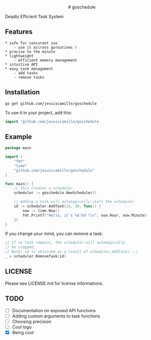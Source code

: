 <p align="center">
# goschedule

Deadly Efficient Task System
</p>

## Features

    * safe for concurent use
        - use it accross goroutines !
    * precise to the minute
    * lightweight
        - efficient memory management
    * intuitive API
    * easy task management
        - add tasks
        - remove tasks

## Installation

```
go get github.com/jesuiscamille/goschedule
```

To use it in your project, add this:

```go
import "github.com/jesuiscamille/goschedule
```

## Example

```go
package main

import (
    "fmt"
    "time"
    "github.com/jesuiscamille/goschedule"
)

func main() {
    // This creates a scheduler.
    scheduler := goschedule.NewScheduler()

    // Adding a task will automagically start the scheduler
    id := scheduler.AddTask(15, 30, func() {
        now := time.Now()
        fmt.Printf("Hello, it's %d:%d !\n", now.Hour, now.Minute)
    })
}
```

If you change your mind, you can remove a task:

```go
// If no task remains, the scheduler will automagically
// be stopped.
// Note: id is obtained as a result of scheduler.AddTask(...)
_ = scheduler.RemoveTask(id)
```

## LICENSE

Please see LICENSE.md for license informations.

## TODO

- [ ] Documentation on exposed API functions
- [ ] Adding custom arguments to task functions
- [ ] Choosing precision
- [ ] Cool logo
- [X] Being cool

